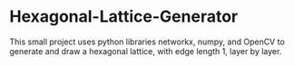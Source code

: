 # Hexagonal-Lattice-Generator

This small project uses python libraries networkx, numpy, and OpenCV to generate and draw a hexagonal lattice, with edge length 1, layer by layer.
